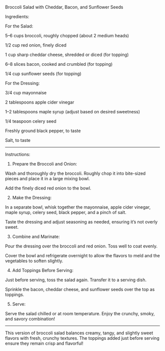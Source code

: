 

Broccoli Salad with Cheddar, Bacon, and Sunflower Seeds

Ingredients:

For the Salad:

5–6 cups broccoli, roughly chopped (about 2 medium heads)

1/2 cup red onion, finely diced

1 cup sharp cheddar cheese, shredded or diced (for topping)

6–8 slices bacon, cooked and crumbled (for topping)

1/4 cup sunflower seeds (for topping)


For the Dressing:

3/4 cup mayonnaise

2 tablespoons apple cider vinegar

1–2 tablespoons maple syrup (adjust based on desired sweetness)

1/4 teaspoon celery seed

Freshly ground black pepper, to taste

Salt, to taste



---

Instructions:

1. Prepare the Broccoli and Onion:

Wash and thoroughly dry the broccoli. Roughly chop it into bite-sized pieces and place it in a large mixing bowl.

Add the finely diced red onion to the bowl.



2. Make the Dressing:

In a separate bowl, whisk together the mayonnaise, apple cider vinegar, maple syrup, celery seed, black pepper, and a pinch of salt.

Taste the dressing and adjust seasoning as needed, ensuring it’s not overly sweet.



3. Combine and Marinate:

Pour the dressing over the broccoli and red onion. Toss well to coat evenly.

Cover the bowl and refrigerate overnight to allow the flavors to meld and the vegetables to soften slightly.



4. Add Toppings Before Serving:

Just before serving, toss the salad again. Transfer it to a serving dish.

Sprinkle the bacon, cheddar cheese, and sunflower seeds over the top as toppings.



5. Serve:

Serve the salad chilled or at room temperature. Enjoy the crunchy, smoky, and savory combination!





---

This version of broccoli salad balances creamy, tangy, and slightly sweet flavors with fresh, crunchy textures. The toppings added just before serving ensure they remain crisp and flavorful!

